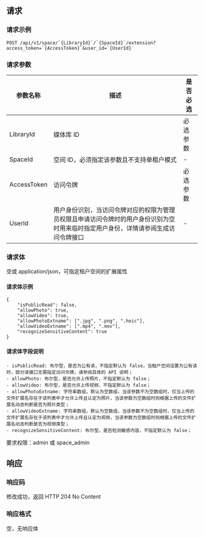 ## 请求

### 请求示例

```plaintext
POST /api/v1/space/`{LibraryId}`/`{SpaceId}`/extension?access_token=`{AccessToken}`&user_id=`{UserId}`
```

### 请求参数
| 参数名称    | 描述                                                         | 是否必选 |
| ----------- | ------------------------------------------------------------ | -------- |
| LibraryId   | 媒体库 ID                                                    | 必选参数 |
| SpaceId     | 空间 ID，必须指定该参数且不支持单租户模式                    | -        |
| AccessToken | 访问令牌                                                     | 必选参数 |
| UserId      | 用户身份识别，当访问令牌对应的权限为管理员权限且申请访问令牌时的用户身份识别为空时用来临时指定用户身份，详情请参阅生成访问令牌接口 | -        |


### 请求体
空或 application/json，可指定租户空间的扩展属性
#### 请求体示例
```plaintext
{
    "isPublicRead": false,
    "allowPhoto": true,
    "allowVideo": true,
    "allowPhotoExtname": [".jpg", ".png", ".heic"],
    "allowVideoExtname": [".mp4", ".mov"],
    "recognizeSensitiveContent": true
}
```
#### 请求体字段说明

```plaintext
- isPublicRead: 布尔型，是否为公有读，不指定默认为 false，当租户空间设置为公有读时，部分读接口无需指定访问令牌，请参阅具体的 API 说明；
- allowPhoto: 布尔型，是否允许上传照片，不指定默认为 false；
- allowVideo: 布尔型，是否允许上传视频，不指定默认为 false；
- allowPhotoExtname: 字符串数组，默认为空数组，当该参数不为空数组时，仅当上传的文件扩展名存在于该列表中才允许上传且认定为照片，当该参数为空数组时则根据上传的文件扩展名动态判断是否为照片类型；
- allowVideoExtname: 字符串数组，默认为空数组，当该参数不为空数组时，仅当上传的文件扩展名存在于该列表中才允许上传且认定为视频，当该参数为空数组时则根据上传的文件扩展名动态判断是否为视频类型；
- recognizeSensitiveContent: 布尔型，是否检测敏感内容，不指定默认为 false；
```
要求权限：admin 或 space_admin
## 响应
### 响应码
修改成功，返回 HTTP 204 No Content
### 响应格式
空，无响应体
